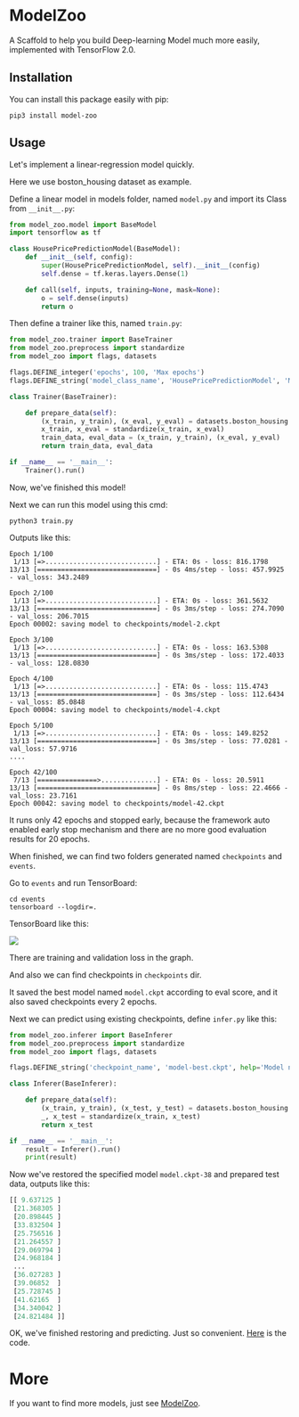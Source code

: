 # ModelZoo

A Scaffold to help you build Deep-learning Model much more easily, implemented with TensorFlow 2.0.

## Installation

You can install this package easily with pip:

```
pip3 install model-zoo
```

## Usage

Let's implement a linear-regression model quickly.

Here we use boston_housing dataset as example.

Define a linear model in models folder, named `model.py` and import its Class from `__init__.py`:

```python
from model_zoo.model import BaseModel
import tensorflow as tf

class HousePricePredictionModel(BaseModel):
    def __init__(self, config):
        super(HousePricePredictionModel, self).__init__(config)
        self.dense = tf.keras.layers.Dense(1)

    def call(self, inputs, training=None, mask=None):
        o = self.dense(inputs)
        return o
```

Then define a trainer like this, named `train.py`:

```python
from model_zoo.trainer import BaseTrainer
from model_zoo.preprocess import standardize
from model_zoo import flags, datasets

flags.DEFINE_integer('epochs', 100, 'Max epochs')
flags.DEFINE_string('model_class_name', 'HousePricePredictionModel', 'Model class name')

class Trainer(BaseTrainer):

    def prepare_data(self):
        (x_train, y_train), (x_eval, y_eval) = datasets.boston_housing.load_data()
        x_train, x_eval = standardize(x_train, x_eval)
        train_data, eval_data = (x_train, y_train), (x_eval, y_eval)
        return train_data, eval_data

if __name__ == '__main__':
    Trainer().run()

```

Now, we've finished this model!

Next we can run this model using this cmd:

```
python3 train.py
```

Outputs like this:

```
Epoch 1/100
 1/13 [=>............................] - ETA: 0s - loss: 816.1798
13/13 [==============================] - 0s 4ms/step - loss: 457.9925 - val_loss: 343.2489

Epoch 2/100
 1/13 [=>............................] - ETA: 0s - loss: 361.5632
13/13 [==============================] - 0s 3ms/step - loss: 274.7090 - val_loss: 206.7015
Epoch 00002: saving model to checkpoints/model-2.ckpt

Epoch 3/100
 1/13 [=>............................] - ETA: 0s - loss: 163.5308
13/13 [==============================] - 0s 3ms/step - loss: 172.4033 - val_loss: 128.0830

Epoch 4/100
 1/13 [=>............................] - ETA: 0s - loss: 115.4743
13/13 [==============================] - 0s 3ms/step - loss: 112.6434 - val_loss: 85.0848
Epoch 00004: saving model to checkpoints/model-4.ckpt

Epoch 5/100
 1/13 [=>............................] - ETA: 0s - loss: 149.8252
13/13 [==============================] - 0s 3ms/step - loss: 77.0281 - val_loss: 57.9716
....

Epoch 42/100
 7/13 [===============>..............] - ETA: 0s - loss: 20.5911
13/13 [==============================] - 0s 8ms/step - loss: 22.4666 - val_loss: 23.7161
Epoch 00042: saving model to checkpoints/model-42.ckpt
```

It runs only 42 epochs and stopped early, because the framework auto enabled early stop mechanism and there are no more good evaluation results for 20 epochs.

When finished, we can find two folders generated named `checkpoints` and `events`.

Go to `events` and run TensorBoard:

```
cd events
tensorboard --logdir=.
```

TensorBoard like this:

![](https://qiniu.cuiqingcai.com/2019-11-12-190237.png)

There are training and validation loss in the graph.

And also we can find checkpoints in `checkpoints` dir.

It saved the best model named `model.ckpt` according to eval score, and it also saved checkpoints every 2 epochs.

Next we can predict using existing checkpoints, define `infer.py` like this:

```python
from model_zoo.inferer import BaseInferer
from model_zoo.preprocess import standardize
from model_zoo import flags, datasets

flags.DEFINE_string('checkpoint_name', 'model-best.ckpt', help='Model name')

class Inferer(BaseInferer):

    def prepare_data(self):
        (x_train, y_train), (x_test, y_test) = datasets.boston_housing.load_data()
        _, x_test = standardize(x_train, x_test)
        return x_test

if __name__ == '__main__':
    result = Inferer().run()
    print(result)
```

Now we've restored the specified model `model.ckpt-38` and prepared test data, outputs like this:

```python
[[ 9.637125 ]
 [21.368305 ]
 [20.898445 ]
 [33.832504 ]
 [25.756516 ]
 [21.264557 ]
 [29.069794 ]
 [24.968184 ]
 ...
 [36.027283 ]
 [39.06852  ]
 [25.728745 ]
 [41.62165  ]
 [34.340042 ]
 [24.821484 ]]
```

OK, we've finished restoring and predicting. Just so convenient. [Here](https://github.com/ModelZoo/PricePrediction) is the code.

# More

If you want to find more models, just see [ModelZoo](https://github.com/ModelZoo).
